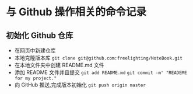 # 与 Github 操作相关的命令记录
## 初始化 Github 仓库  
* 在网页中新建仓库
* 本地克隆版本库
`git clone git@github.com:freelighting/NoteBook.git`
* 在本地文件夹中创建 README.md 文件
* 添加 README 文件并且提交
`git add README.md`
`git commit -m' "READEME for my project."`
* 向 GitHub 推送,完成版本初始化
`git push origin master`
